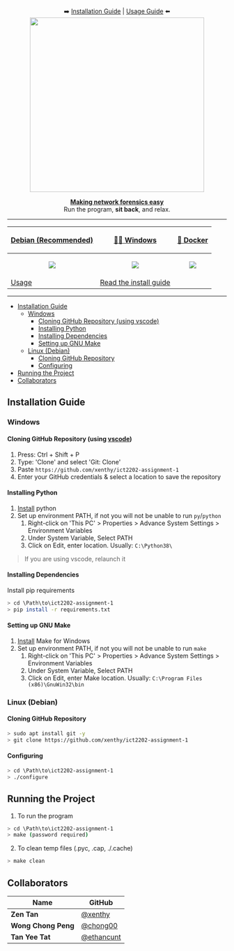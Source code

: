 <p align="center">
➡️
    <a href="https://github.com/xenthy/ict2202-assignment-1#installation-guide">Installation Guide</a> |
    <a href="https://github.com/xenthy/ict2202-assignment-1#-usage">Usage Guide</a>
⬅️
    <br>
    <img src="pictures/rustscan.png" height=400px width=400px>
</p>
<p align="center">
<u><b> Making network forensics easy </b></u><br> Run the program, <b>sit back</b>, and relax.
</p>

<hr>

| <p align="center"><a href="https://hub.docker.com/r/cmnatic/rustscan"> Debian (Recommended) </a></p>            | <p align="center"><a href="https://github.com/RustScan/RustScan/releases">👩‍💻 Windows </p>                    | <p align="center"><a href="https://aur.archlinux.org/packages/rustscan/"> 🐋 Docker </a></p>                      |
| --------------------------------------------------------------------------------------------------------------- | ----------------------------------------------------------------------------------------------------------- | ---------------------------------------------------------------------------------------------------------------- |
| <p align="center"><img src="https://github.com/RustScan/RustScan/blob/master/pictures/kali.png?raw=true" /></p> | <p align="center"><img src=/></p>                                                                           | <p align="center"><img src="https://github.com/RustScan/RustScan/blob/master/pictures/docker.png?raw=true"/></p> | <p align="center"><img src="https://github.com/RustScan/RustScan/blob/master/pictures/rust.png?raw=true" /></p> |
| [Usage](https://github.com/RustScan/RustScan#docker-whale)                                                      | [Read the install guide](https://github.com/Rustscan/RustScan/blob/master/README.md#%EF%B8%8F-debian--kali) |                                                                                                                  |

<hr>

- [Installation Guide](#installation-guide)
  - [Windows](#windows)
    - [Cloning GitHub Repository (using vscode)](#cloning-github-repository-using-vscode)
    - [Installing Python](#installing-python)
    - [Installing Dependencies](#installing-dependencies)
    - [Setting up GNU Make](#setting-up-gnu-make)
  - [Linux (Debian)](#linux-debian)
    - [Cloning GitHub Repository](#cloning-github-repository)
    - [Configuring](#configuring)
- [Running the Project](#running-the-project)
- [Collaborators](#collaborators)

## Installation Guide
### Windows
#### Cloning GitHub Repository (using [vscode](https://code.visualstudio.com/))
1. Press: Ctrl + Shift + P
2. Type: 'Clone' and select 'Git: Clone'
3. Paste `https://github.com/xenthy/ict2202-assignment-1`
4. Enter your GitHub credentials & select a location to save the repository

#### Installing Python
1. [Install](https://www.python.org/ftp/python/3.8.5/python-3.8.5-amd64.exe) python
2. Set up environment PATH, if not you will not be unable to run `py`/`python` 
    1. Right-click on 'This PC' > Properties > Advance System Settings > Environment Variables
    2. Under System Variable, Select PATH
    3. Click on Edit, enter location. Usually: `C:\Python38\`

> If you are using vscode, relaunch it

#### Installing Dependencies
Install pip requirements
```bash
> cd \Path\to\ict2202-assignment-1
> pip install -r requirements.txt
```

#### Setting up GNU Make
1. [Install](https://sourceforge.net/projects/gnuwin32/files/make/3.81/make-3.81.exe/download?use_mirror=nchc&download=) Make for Windows
2. Set up environment PATH, if not you will not be unable to run `make`
   1. Right-click on 'This PC' > Properties > Advance System Settings > Environment Variables
   2. Under System Variable, Select PATH
   3. Click on Edit, enter Make location. Usually: `C:\Program Files (x86)\GnuWin32\bin`

### Linux (Debian)
#### Cloning GitHub Repository
```bash
> sudo apt install git -y
> git clone https://github.com/xenthy/ict2202-assignment-1
```

#### Configuring
```bash
> cd \Path\to\ict2202-assignment-1
> ./configure
```

## Running the Project
1. To run the program
```bash
> cd \Path\to\ict2202-assignment-1
> make (password required)
```
2. To clean temp files (.pyc, .cap, ./.cache)
```bash
> make clean
```

## Collaborators
| Name                | GitHub                                     |
| ------------------- | ------------------------------------------ |
| **Zen Tan**         | [@xenthy](https://github.com/xenthy)       |
| **Wong Chong Peng** | [@chong00](https://github.com/chong00)     |
| **Tan Yee Tat**     | [@ethancunt](https://github.com/ethancunt) |
